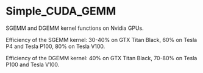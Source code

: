 # Simple_CUDA_GEMM
SGEMM and DGEMM kernel functions on Nvidia GPUs.

Efficiency of the SGEMM kernel: 30-40% on GTX Titan Black, 60% on Tesla P4 and Tesla P100, 80% on Tesla V100.

Efficiency of the DGEMM kernel: 40% on GTX Titan Black, 70-80% on Tesla P100 and Tesla V100.
